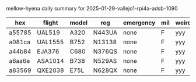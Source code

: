 mellow-hyena daily summary for 2025-01-29-vallejo1-rpi4a-adsb-1090

|hex|flight|model|reg|emergency|mil|weirdo|
|--|--|--|--|--|--|--|
|a55785|UAL519|A320|N443UA|none|F|yyy|
|a081ca|UAL1555|B752|N13138|none|F|yyy|
|a44b84|EJA376|C680|N376QS|none|F|yyy|
|a6aa6e|ASA1014|B738|N529AS|none|F|yyy|
|a83569|QXE2038|E75L|N628QX|none|F|yyy|
